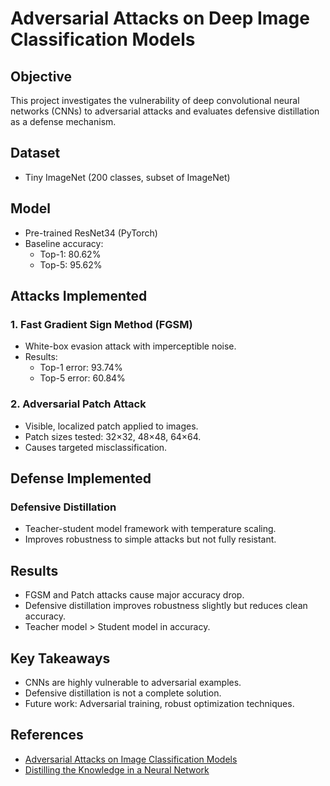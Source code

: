 # Adversarial Attacks on Deep Image Classification Models

## Objective
This project investigates the vulnerability of deep convolutional neural networks (CNNs) to adversarial attacks and evaluates defensive distillation as a defense mechanism.

## Dataset
- Tiny ImageNet (200 classes, subset of ImageNet)

## Model
- Pre-trained ResNet34 (PyTorch)
- Baseline accuracy:
  - Top-1: 80.62%
  - Top-5: 95.62%

## Attacks Implemented
### 1. Fast Gradient Sign Method (FGSM)
- White-box evasion attack with imperceptible noise.
- Results:
  - Top-1 error: 93.74%
  - Top-5 error: 60.84%

### 2. Adversarial Patch Attack
- Visible, localized patch applied to images.
- Patch sizes tested: 32×32, 48×48, 64×64.
- Causes targeted misclassification.

## Defense Implemented
### Defensive Distillation
- Teacher-student model framework with temperature scaling.
- Improves robustness to simple attacks but not fully resistant.

## Results
- FGSM and Patch attacks cause major accuracy drop.
- Defensive distillation improves robustness slightly but reduces clean accuracy.
- Teacher model > Student model in accuracy.

## Key Takeaways
- CNNs are highly vulnerable to adversarial examples.
- Defensive distillation is not a complete solution.
- Future work: Adversarial training, robust optimization techniques.

## References
- [Adversarial Attacks on Image Classification Models](https://arxiv.org/abs/2307.02055)
- [Distilling the Knowledge in a Neural Network](https://arxiv.org/abs/1511.04508)
